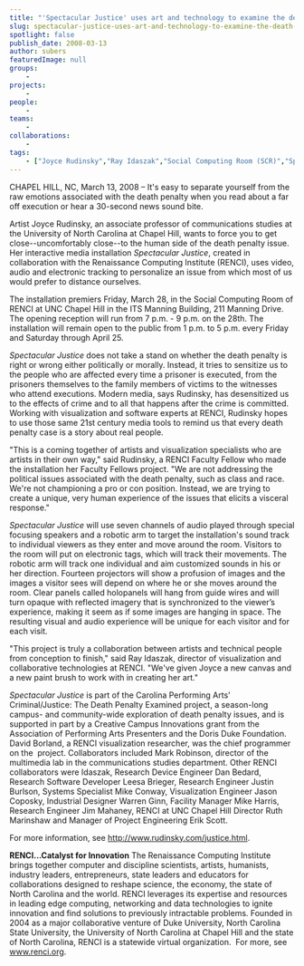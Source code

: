 ```yaml
---
title: "'Spectacular Justice' uses art and technology to examine the death penalty"
slug: spectacular-justice-uses-art-and-technology-to-examine-the-death-penaltyspectacular-justice-uses-art-and-technology-to-examine-the-death-penalty
spotlight: false
publish_date: 2008-03-13
author: subers
featuredImage: null
groups:
    - 
projects:
    - 
people:
    - 
teams: 
    - 
collaborations:
    - 
tags:
    - ["Joyce Rudinsky","Ray Idaszak","Social Computing Room (SCR)","Spectacular Justice"]
---
```

CHAPEL HILL, NC, March 13, 2008 – It's easy to separate yourself from the raw emotions associated with the death penalty when you read about a far off execution or hear a 30-second news sound bite.

Artist Joyce Rudinsky, an associate professor of communications studies at the University of North Carolina at Chapel Hill, wants to force you to get close--uncomfortably close--to the human side of the death penalty issue. Her interactive media installation <em>Spectacular Justice</em>, created in collaboration with the Renaissance Computing Institute (RENCI), uses video, audio and electronic tracking to personalize an issue from which most of us would prefer to distance ourselves.<!--more-->

The installation premiers Friday, March 28, in the Social Computing Room of RENCI at UNC Chapel Hill in the ITS Manning Building, 211 Manning Drive. The opening reception will run from 7 p.m. - 9 p.m. on the 28th. The installation will remain open to the public from 1 p.m. to 5 p.m. every Friday and Saturday through April 25.

<em>Spectacular Justice</em> does not take a stand on whether the death penalty is right or wrong either politically or morally. Instead, it tries to sensitize us to the people who are affected every time a prisoner is executed, from the prisoners themselves to the family members of victims to the witnesses who attend executions. Modern media, says Rudinsky, has desensitized us to the effects of crime and to all that happens after the crime is committed. Working with visualization and software experts at RENCI, Rudinsky hopes to use those same 21st century media tools to remind us that every death penalty case is a story about real people.

"This is a coming together of artists and visualization specialists who are artists in their own way," said Rudinsky, a RENCI Faculty Fellow who made the installation her Faculty Fellows project. "We are not addressing the political issues associated with the death penalty, such as class and race. We're not championing a pro or con position. Instead, we are trying to create a unique, very human experience of the issues that elicits a visceral response."

<em>Spectacular Justice</em> will use seven channels of audio played through special focusing speakers and a robotic arm to target the installation's sound track to individual viewers as they enter and move around the room. Visitors to the room will put on electronic tags, which will track their movements. The robotic arm will track one individual and aim customized sounds in his or her direction. Fourteen projectors will show a profusion of images and the images a visitor sees will depend on where he or she moves around the room. Clear panels called holopanels will hang from guide wires and will turn opaque with reflected imagery that is synchronized to the viewer’s experience, making it seem as if some images are hanging in space. The resulting visual and audio experience will be unique for each visitor and for each visit.

"This project is truly a collaboration between artists and technical people from conception to finish," said Ray Idaszak, director of visualization and collaborative technologies at RENCI. "We've given Joyce a new canvas and a new paint brush to work with in creating her art."

<em>Spectacular Justice</em> is part of the Carolina Performing Arts’ Criminal/Justice: The Death Penalty Examined project, a season-long campus- and community-wide exploration of death penalty issues, and is supported in part by a Creative Campus Innovations grant from the Association of Performing Arts Presenters and the Doris Duke Foundation. David Borland, a RENCI visualization researcher, was the chief programmer on the  project. Collaborators included Mark Robinson, director of the multimedia lab in the communications studies department. Other RENCI collaborators were Idaszak, Research Device Engineer Dan Bedard, Research Software Developer Leesa Brieger, Research Engineer Justin Burlson, Systems Specialist Mike Conway, Visualization Engineer Jason Coposky, Industrial Designer Warren Ginn, Facility Manager Mike Harris, Research Engineer Jim Mahaney, RENCI at UNC Chapel Hill Director Ruth Marinshaw and Manager of Project Engineering Erik Scott.

For more information, see <a href="http://www.rudinsky.com/justice.html" target="_blank">http://www.rudinsky.com/justice.html</a>.

<strong>RENCI…Catalyst for Innovation</strong>
The Renaissance Computing Institute brings together computer and discipline scientists, artists, humanists, industry leaders, entrepreneurs, state leaders and educators for collaborations designed to reshape science, the economy, the state of North Carolina and the world. RENCI leverages its expertise and resources in leading edge computing, networking and data technologies to ignite innovation and find solutions to previously intractable problems. Founded in 2004 as a major collaborative venture of Duke University, North Carolina State University, the University of North Carolina at Chapel Hill and the state of North Carolina, RENCI is a statewide virtual organization.  For more, see <a href="http://www.renci.org/">www.renci.org</a>.
